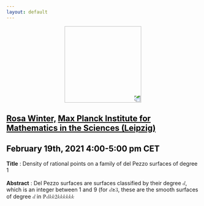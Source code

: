 ```yaml
---
layout: default
---
```


<p align="center">
  <img width="200" height="200" style="transform: rotate(0.5turn);" src="https://upload.wikimedia.org/wikipedia/commons/1/18/Rational_points_of_bounded_height_outside_the_27_lines_on_Clebsch%27s_diagonal_cubic_surface.png">
</p>

## <a href="https://personal-homepages.mis.mpg.de/winter/" style="color:black">Rosa Winter,</a> <a href="https://www.mis.mpg.de/" style="color:black">Max Planck Institute for Mathematics in the Sciences (Leipzig)</a>
## <c style="color:black">February 19th, 2021  4:00-5:00 pm CET</c>

<b>Title</b> : Density of rational points on a family of del Pezzo surfaces of degree 1
<br>
<br>
<b>Abstract</b> : Del Pezzo surfaces are surfaces classified by their degree <math><mi>d</mi></math>, which is an integer between 1 
and 9 (for <math><mi>d</mi></math>&ge;<math><mi>3</mi></math>, these are the smooth surfaces of degree <math><mi>d</mi></math> in &#x2119;<math><mover><mi></mi><math><mi>d</mi></math>, we know that the set of <math><mi>k</mi></math>-rational points is Zariski dense provided that the surface has one <math><mi>k</mi></math>-rational point to start with (that lies outside a specific subset of the surface for degree <math><mi>2</mi></math>). However, for del Pezzo surfaces of degree 1 over a field <math><mi>k</mi></math>, even though we know that they always contain at least one <math><mi>k</mi></math>-rational point, we do not know if the set of <math><mi>k</mi></math>-rational points is Zariski dense in general. I will talk about a result that is joint work with Julie Desjardins, in which we give sufficient conditions for the set of <math><mi>k</mi></math>-rational points on a specific family of del Pezzo surfaces of degree 1 to be Zariski dense, where <math><mi>k</mi></math> is any infinite field of characteristic 0. These conditions are necessary if <math><mi>k</mi></math> is finitely generated over &#x211A;. I will compare this to previous results.
